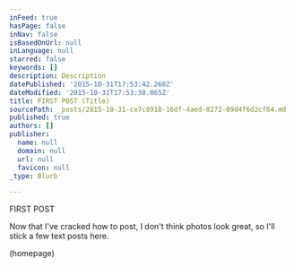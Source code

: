 ```yaml
---
inFeed: true
hasPage: false
inNav: false
isBasedOnUrl: null
inLanguage: null
starred: false
keywords: []
description: Description
datePublished: '2015-10-31T17:53:42.268Z'
dateModified: '2015-10-31T17:53:38.065Z'
title: FIRST POST (Title)
sourcePath: _posts/2015-10-31-ce7c8918-16df-4aed-8272-09d4f6d2cf64.md
published: true
authors: []
publisher:
  name: null
  domain: null
  url: null
  favicon: null
_type: Blurb

---
```

FIRST POST

Now that I've cracked how to post, I don't think photos look great, so I'll stick a few text posts here.

(homepage)
